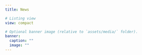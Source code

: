 ```yaml
---
title: News

# Listing view
view: compact

# Optional banner image (relative to `assets/media/` folder).
banner:
  caption: ""
  image: ""
---
```

